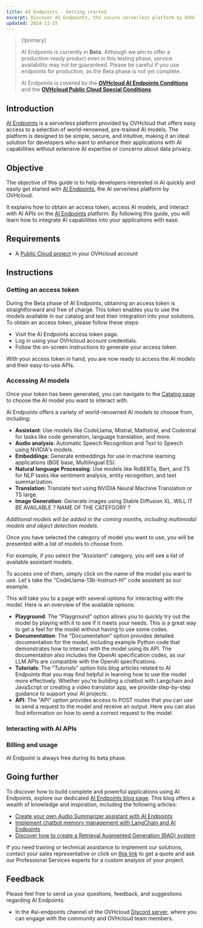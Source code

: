 ```yaml
---
title: AI Endpoints - Getting started
excerpt: Discover AI Endpoints, the secure serverless platform by OVHcloud for developers to access top AI models with easy-to-use APIs. No AI expertise needed.
updated: 2024-11-15
---
```


> [!primary]
>
> AI Endpoints is currently in **Beta**. Although we aim to offer a production-ready product even in this testing phase, service availability may not be guaranteed. Please be careful if you use endpoints for production, as the Beta phase is not yet complete.
>
> AI Endpoints is covered by the **[OVHcloud AI Endpoints Conditions](https://storage.gra.cloud.ovh.net/v1/AUTH_325716a587c64897acbef9a4a4726e38/contracts/48743bf-AI_Endpoints-ALL-1.1.pdf)** and the **[OVHcloud Public Cloud Special Conditions](https://storage.gra.cloud.ovh.net/v1/AUTH_325716a587c64897acbef9a4a4726e38/contracts/d2a208c-Conditions_particulieres_OVH_Stack-WE-9.0.pdf)**.
>

## Introduction

[AI Endpoints](https://endpoints.ai.cloud.ovh.net/) is a serverless platform provided by OVHcloud that offers easy access to a selection of world-renowned, pre-trained AI models. The platform is designed to be simple, secure, and intuitive, making it an ideal solution for developers who want to enhance their applications with AI capabilities without extensive AI expertise or concerns about data privacy.

## Objective

The objective of this guide is to help developers interested in AI quickly and easily get started with [AI Endpoints](https://endpoints.ai.cloud.ovh.net/), the AI serverless platform by OVHcloud.

It explains how to obtain an access token, access AI models, and interact with AI APIs on the [AI Endpoints](https://endpoints.ai.cloud.ovh.net/) platform. By following this guide, you will learn how to integrate AI capabilities into your applications with ease.

## Requirements

- A [Public Cloud project](https://www.ovhcloud.com/en-gb/public-cloud/) in your OVHcloud account
  
## Instructions

### Getting an access token

During the Beta phase of AI Endpoints, obtaining an access token is straightforward and free of charge. This token enables you to use the models available in our catalog and test their integration into your solutions. To obtain an access token, please follow these steps:

- Visit the AI Endpoints access token page.
- Log in using your OVHcloud account credentials.
- Follow the on-screen instructions to generate your access token.

With your access token in hand, you are now ready to access the AI models and their easy-to-use APIs.
  
### Accessing AI models

Once your token has been generated, you can navigate to the [Catalog page](https://endpoints.ai.cloud.ovh.net/catalog) to choose the AI model you want to interact with.

AI Endpoints offers a variety of world-renowned AI models to choose from, including:

- **Assistant**: Use models like CodeLlama, Mistral, Mathstral, and Codestral for tasks like code generation, language translation, and more.
- **Audio analysis**: Automatic Speech Recognition and Text to Speech using NVIDIA's models.
- **Embeddings**: Generate embeddings for use in machine learning applications (BGE base, Multilingual E5).
- **Natural language Processing**: Use models like RoBERTa, Bert, and T5 for NLP tasks like sentiment analysis, entity recognition, and text summarization.
- **Translation**: Translate text using NVIDIA Neural Machine Translation or T5 large.
- **Image Generation**: Generate images using Stable Diffusion XL. WILL IT BE AVAILABLE ? NAME OF THE CATEFGORY ?

*Additional models will be added in the coming months, including multimodal models and object detection models.*

Once you have selected the category of model you want to use, you will be presented with a list of models to choose from. 

For example, if you select the "Assistant" category, you will see a list of available assistant models. 

To access one of them, simply click on the name of the model you want to use. Let's take the "CodeLlama-13b-Instruct-hf" code assistant as our example.

This will take you to a page with several options for interacting with the model. Here is an overview of the available options:

- **Playground**: The "Playground" option allows you to quickly try out the model by playing with it to see if it meets your needs. This is a great way to get a feel for the model without having to use some codes.
- **Documentation**: The "Documentation" option provides detailed documentation for the model, including example Python code that demonstrates how to interact with the model using its API. The documentation also includes the OpenAI specification codes, as our LLM APIs are compatible with the OpenAI specifications.
- **Tutorials**: The "Tutorials" option lists blog articles related to AI Endpoints that you may find helpful in learning how to use the model more effectively. Whether you're building a chatbot with Langchain and JavaScript or creating a video translator app, we provide step-by-step guidance to support your AI projects.
- **API**: The "API" option provides access to POST routes that you can use to send a request to the model and receive an output. Here you can also find information on how to send a correct request to the model.

### Interacting with AI APIs

### Billing and usage

AI Endpoint is always free during its beta phase. 

## Going further

To discover how to build complete and powerful applications using AI Endpoints, explore our dedicated [AI Endpoints blog page](https://blog.ovhcloud.com/tag/ai-endpoints/). This blog offers a wealth of knowledge and inspiration, including the following articles:

- [Create your own Audio Summarizer assistant with AI Endpoints](https://blog.ovhcloud.com/create-audio-summarizer-assistant-with-ai-endpoints/)
- [Implement chatbot memory management with LangChain and AI Endpoints](https://blog.ovhcloud.com/chatbot-memory-management-with-langchain-and-ai-endpoints/)
- [Discover how to create a Retrieval Augmented Generation (RAG) system](https://blog.ovhcloud.com/reference-architecture-retrieval-augmented-generation-rag/)

If you need training or technical assistance to implement our solutions, contact your sales representative or click on [this link](/links/professional-services) to get a quote and ask our Professional Services experts for a custom analysis of your project.

## Feedback

Please feel free to send us your questions, feedback, and suggestions regarding AI Endpoints:

-  In the #ai-endpoints channel of the OVHcloud [Discord server](https://discord.com/invite/vXVurFfwe9), where you can engage with the community and OVHcloud team members.